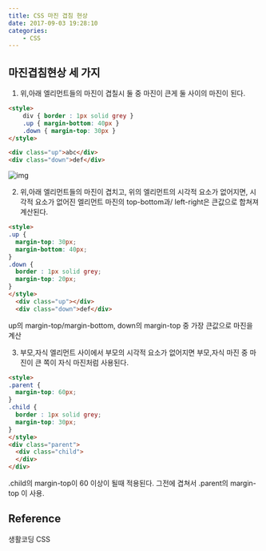 ```yaml
---
title: CSS 마진 겹침 현상
date: 2017-09-03 19:28:10
categories:
    - CSS
---
```


## 마진겹침현상 세 가지

1. 위,아래 엘리먼트들의 마진이 겹칠시 둘 중 마진이 큰게 둘 사이의 마진이 된다.

````html
<style>
	div { border : 1px solid grey }
	.up { margin-bottom: 40px }
	.down { margin-top: 30px }
</style> 

<div class="up">abc</div>
<div class="down">def</div>
````

![img](http://i.imgur.com/Rz5XDXc.png)

2. 위,아래 엘리먼트들의 마진이 겹치고, 위의 엘리먼트의 시각적 요소가 없어지면, 시각적 요소가 없어진 엘리먼트 마진의 top-bottom과/ left-right은 큰값으로 합쳐져 계산된다.

````html
<style>
.up {
  margin-top: 30px;
  margin-bottom: 40px;
}
.down {
  border : 1px solid grey;
  margin-top: 20px;
}
</style>
  <div class="up"></div>
  <div class="down">def</div>
````

up의 margin-top/margin-bottom, down의 margin-top 중 가장 큰값으로 마진을 계산

3. 부모,자식 엘리먼트 사이에서 부모의 시각적 요소가 없어지면 부모,자식 마진 중 마진이 큰 쪽이 자식 마진처럼 사용된다.

````html
<style>
.parent {
  margin-top: 60px;
}
.child {
  border : 1px solid grey;
  margin-top: 30px;
}
</style>
<div class="parent">
  <div class="child">
  </div>
</div>
````

.child의 margin-top이 60 이상이 될때 적용된다. 그전에 겹쳐서 .parent의 margin-top 이 사용.

## Reference

생활코딩 CSS